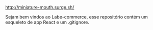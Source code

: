 http://miniature-mouth.surge.sh/

Sejam bem vindos ao Labe-commerce, esse repositório contém um esqueleto de app React e um .gitignore.
